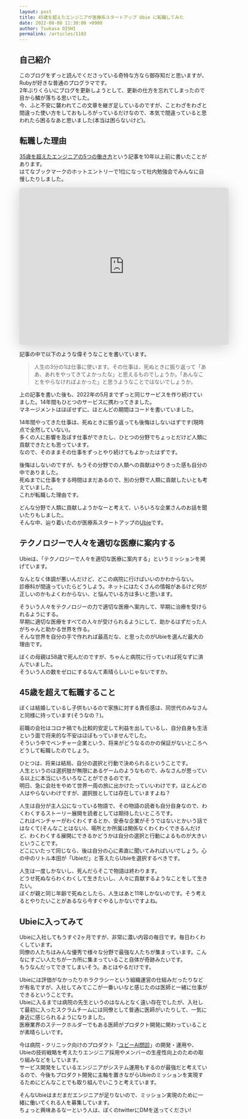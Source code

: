 ```yaml
---
layout: post
title: 45歳を超えたエンジニアが医療系スタートアップ Ubie に転職してみた
date: 2022-08-08 11:30:00 +0900
author: Tsukasa OISHI
permalink: /articles/1183
---
```



## 自己紹介
このブログをずっと読んでくださっている奇特な方なら御存知だと思いますが、Rubyが好きな普通のプログラマです。  
2年ぶりくらいにブログを更新しようとして、更新の仕方を忘れてしまったので目から鱗が落ちる思いでした。  
今、ふと不安に襲われてこの文章を継ぎ足しているのですが、ことわざをわざと間違った使い方をしておもしろがっているだけなので、本気で間違っていると思われたら困るなあと思いました(本当は困らないけど)。

## 転職した理由
[35歳を超えたエンジニアの5つの働き方](https://www.kaeruspoon.net/articles/908)という記事を10年以上前に書いたことがあります。  
はてなブックマークのホットエントリーで1位になって社内勉強会でみんなに自慢したりしました。  
<iframe class="speakerdeck-iframe" frameborder="0" src="https://speakerdeck.com/player/25126ed1e37149b4b91731dc97195224" title="はてブ砲をくらったときのお話" allowfullscreen="true" mozallowfullscreen="true" webkitallowfullscreen="true" style="border: 0px; background: padding-box padding-box rgba(0, 0, 0, 0.1); margin: 0px; padding: 0px; border-radius: 6px; box-shadow: rgba(0, 0, 0, 0.2) 0px 5px 40px; width: 560px; height: 420px;" data-ratio="1.3333333333333333"></iframe>

記事の中で以下のような偉そうなことを書いています。

> 人生の3分の1は仕事に使います。その仕事は、死ぬときに振り返って「ああ、あれをやってきてよかったな」と思えるものでしょうか。「あんなことをやらなければよかった」と思うようなことではないでしょうか。

上の記事を書いた後も、2022年の5月までずっと同じサービスを作り続けていました。14年間もひとつのサービスに携わってきました。  
マネージメントはほぼせずに、ほとんどの期間はコードを書いていました。

14年間やってきた仕事は、死ぬときに振り返っても後悔はしないはずです(現時点で全然していない)。  
多くの人に影響を及ぼす仕事ができたし、ひとつの分野でちょっとだけど人類に貢献できたとも思っています。  
なので、そのままその仕事をずっとやり続けてもよかったはずです。

後悔はしないのですが、もうその分野での人類への貢献はやりきった感も自分の中でありました。  
死ぬまでに仕事をする時間はまだあるので、別の分野で人類に貢献したいとも考えていました。  
これが転職した理由です。

どんな分野で人類に貢献しようかなーと考えて、いろいろな企業さんのお話を聞いたりもしました。  
そんな中、辿り着いたのが医療系スタートアップの[Ubie](https://ubie.life/)です。

## テクノロジーで人々を適切な医療に案内する
Ubieは、「テクノロジーで人々を適切な医療に案内する」というミッションを掲げています。  

なんとなく体調が悪いんだけど、どこの病院に行けばいいのかわからない。  
診療科が間違っていたらどうしよう。ネットにはたくさんの情報があるけど何が正しいのかもよくわからない、と悩んでいる方は多いと思います。

そういう人々をテクノロジーの力で適切な医療へ案内して、早期に治療を受けられるようにする。  
早期に適切な医療をすべての人々が受けられるようにして、助かるはずだった人がちゃんと助かる世界を作る。  
そんな世界を自分の手で作れれば最高だな、と思ったのがUbieを選んだ最大の理由です。

ぼくの母親は58歳で死んだのですが、ちゃんと病院に行っていれば死なずに済んでいました。  
そういう人の数をゼロにするなんて素晴らしいじゃないですか。

## 45歳を超えて転職すること
ぼくは結婚しているし子供もいるので家族に対する責任感は、同世代のみなさんと同様に持っています(そうなの？)。

前職の会社はコロナ禍でも比較的安定して利益を出しているし、自分自身も生活という面で将来的な不安はほぼもっていませんでした。  
そういう中でベンチャー企業という、将来がどうなるのかの保証がないところへどうして転職したのでしょう。

ひとつは、将来は結局、自分の選択と行動で決められるということです。  
人生というのは選択肢が無限にあるゲームのようなもので、みなさんが思っている以上に本当にいろいろなことができるのです。  
明日、急に会社をやめて世界一周の旅に出かけたっていいわけです。ほとんどの人はやらないわけですが、選択肢としては存在していますよね？

人生は自分が主人公になっている物語で、その物語の読者も自分自身なので、わくわくするストーリー展開を読者としては期待したいところです。  
これはベンチャーがわくわくするとか、安泰な企業がそうではないとかいう話ではなくて(そんなことはない)、場所とか所属は関係なくわくわくできるんだけど、わくわくする展開にできるかどうかは自分の選択と行動によるものが大きいということです。  
どこにいたって同じなら、後は自分の心に素直に聞いてみればいいでしょう。心の中のリトル本田が「Ubieだ」と答えたらUbieを選択するべきです。

人生は一度しかないし、死んだらそこで物語は終わります。  
どうせ死ぬならわくわくして生きたいし、人々に貢献するようなことをして生きたい。  
ぼくが親と同じ年齢で死ぬとしたら、人生はあと11年しかないのです。そう考えるとやりたいことがあるなら今すぐやるしかないですよね。  

## Ubieに入ってみて
Ubieに入社してもうすぐ2ヶ月ですが、非常に濃い内容の毎日です。毎日わくわくしています。  
同僚の人たちはみんな優秀で様々な分野で最強な人たちが集まっています。こんなにすごい人たちが一カ所に集まっていること自体が奇跡みたいです。  
もうなんだってできてしまいそう。あとはやるだけです。

Ubieには評価がなかったりホラクラシーという組織運営の仕組みだったりなどが有名ですが、入社してみてここが一番いいなと感じたのは医師と一緒に仕事ができるということです。  
Ubieに入るまでは病院の先生というのはなんとなく遠い存在でしたが、入社して最初に入ったスクラムチームには同僚として普通に医師がいたりして、一気に身近に感じられるようになりました。  
医療業界のステークホルダーでもある医師がプロダクト開発に関わっていることが素晴らしいです。

今は病院・クリニック向けのプロダクト「[ユビーAI問診](https://intro.dr-ubie.com/)」の開発・運用や、Ubieの技術戦略を考えたりエンジニア採用やメンバーの生産性向上のための取り組みなどをしています。  
サービス開発をしているエンジニアがシステム運用もするのが最強だと考えているので、今後もプロダクト開発に主軸を置きながらUbieのミッションを実現するためにどんなことでも取り組んでいこうと考えています。

そんなUbieはまだまだエンジニアが足りないので、ミッション実現のために一緒に働いてくれる人を募集しています。  
ちょっと興味あるなーという人は、ぼくのtwitterにDMを送ってください!
